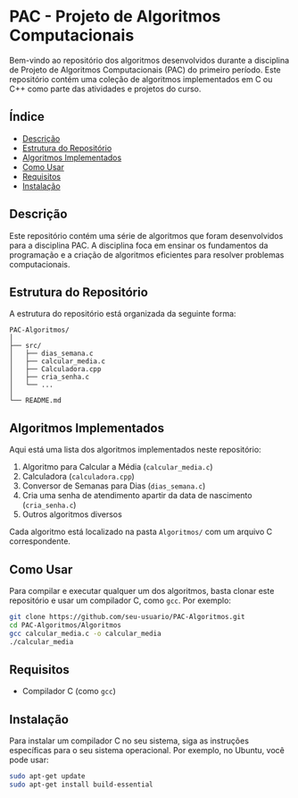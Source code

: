 # PAC - Projeto de Algoritmos Computacionais

Bem-vindo ao repositório dos algoritmos desenvolvidos durante a disciplina de Projeto de Algoritmos Computacionais (PAC) do primeiro período. Este repositório contém uma coleção de algoritmos implementados em C ou C++ como parte das atividades e projetos do curso.

## Índice

- [Descrição](#descrição)
- [Estrutura do Repositório](#estrutura-do-repositório)
- [Algoritmos Implementados](#algoritmos-implementados)
- [Como Usar](#como-usar)
- [Requisitos](#requisitos)
- [Instalação](#instalação)

## Descrição

Este repositório contém uma série de algoritmos que foram desenvolvidos para a disciplina PAC. A disciplina foca em ensinar os fundamentos da programação e a criação de algoritmos eficientes para resolver problemas computacionais.

## Estrutura do Repositório

A estrutura do repositório está organizada da seguinte forma:

```
PAC-Algoritmos/
│
├── src/
│   ├── dias_semana.c
│   ├── calcular_media.c
│   ├── Calculadora.cpp
│   ├── cria_senha.c
│   └── ...
│
└── README.md
```

## Algoritmos Implementados

Aqui está uma lista dos algoritmos implementados neste repositório:

1. Algoritmo para Calcular a Média (`calcular_media.c`)
2. Calculadora (`calculadora.cpp`)
3. Conversor de Semanas para Dias (`dias_semana.c`)
4. Cria uma senha de atendimento apartir da data de nascimento (`cria_senha.c`)
5. Outros algoritmos diversos

Cada algoritmo está localizado na pasta `Algoritmos/` com um arquivo C correspondente.

## Como Usar

Para compilar e executar qualquer um dos algoritmos, basta clonar este repositório e usar um compilador C, como `gcc`. Por exemplo:

```bash
git clone https://github.com/seu-usuario/PAC-Algoritmos.git
cd PAC-Algoritmos/Algoritmos
gcc calcular_media.c -o calcular_media
./calcular_media
```

## Requisitos

- Compilador C (como `gcc`)

## Instalação

Para instalar um compilador C no seu sistema, siga as instruções específicas para o seu sistema operacional. Por exemplo, no Ubuntu, você pode usar:

```bash
sudo apt-get update
sudo apt-get install build-essential
```

